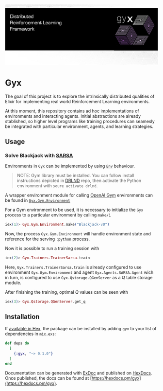 
![test](https://raw.githubusercontent.com/doctorcorral/gyx/master/images/gyxheader.png)

# Gyx

The goal of this project is to explore the intrinsically distributed qualities of Elixir for implementing real world Reinforcement Learning environments. 

At this moment, this repository contains ad hoc implementations of environments and interacting agents. 
Initial abstractions are already stablished, so higher level programs like training procedures can seamesly be integrated with particular environment, agents, and learning strategies.

## Usage
### Solve Blackjack with [SARSA](https://en.wikipedia.org/wiki/State%E2%80%93action%E2%80%93reward%E2%80%93state%E2%80%93action)
Environments in `Gyx` can be implemented by using [`Env`](https://github.com/doctorcorral/gyx/blob/master/lib/framework/env.ex) behaviour.

> NOTE: Gym library must be installed. You can follow install instructions depicted in [DRLND](https://github.com/udacity/deep-reinforcement-learning#dependencies) repo, then activate the Python environment with `soure activate drlnd`.

A wrapper environment module for calling [OpenAI Gym](https://gym.openai.com/) environments can be found in [`Gyx.Gym.Environment`](https://github.com/doctorcorral/gyx/blob/master/lib/Gym/environment.ex)

For a Gym environment to be used, it is necessary to initialize the `Gyx` process to a particular environment by calling `make/1`

```Elixir
iex(1)> Gyx.Gym.Environment.make("Blackjack-v0")
```

Now, the process `Gyx.Gym.Environment` will handle environment state and reference for the serving `:python` process.

Now it is possible to run a training session with

```Elixir
iex(2)> Gyx.Trainers.TrainerSarsa.train
```

Here, `Gyx.Trainers.TrainerSarsa.train` is already configured to use environment `Gyx.Gym.Environment` and agent `Gyx.Agents.SARSA.Agent` wich in turn, is configured to use `Gyx.Qstorage.QGenServer` as a *Q* table storage module.

After finishing the training, optimal *Q* values can be seen with 

```Elixir
iex(3)> Gyx.Qstorage.QGenServer.get_q
```


## Installation

If [available in Hex](https://hex.pm/docs/publish), the package can be installed
by adding `gyx` to your list of dependencies in `mix.exs`:

```elixir
def deps do
  [
    {:gyx, "~> 0.1.0"}
  ]
end
```

Documentation can be generated with [ExDoc](https://github.com/elixir-lang/ex_doc)
and published on [HexDocs](https://hexdocs.pm). Once published, the docs can
be found at [https://hexdocs.pm/gyx](https://hexdocs.pm/gyx).
